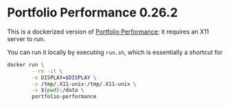 # Portfolio Performance 0.26.2

This is a dockerized version of [Portfolio Performance]; it requires an X11 server to run.

You can run it locally by executing `run.sh`, which is essentially a shortcut for

```bash
docker run \
        --rm -it \
        -e DISPLAY=$DISPLAY \
        -v /tmp/.X11-unix:/tmp/.X11-unix \
        -v $(pwd):/data \
        portfolio-performance
```


[Portfolio Performance]: http://www.portfolio-performance.info/portfolio/
